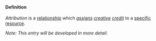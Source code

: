 #### Definition

*Attribution* is a [relationship](https://github.com/gcassel/Modular-Organization-Terminology/blob/master/terms/relate.md) which *[assigns](https://github.com/gcassel/Modular-Organization-Terminology/blob/master/terms/assign.md) [creative](https://github.com/gcassel/Modular-Organization-Terminology/blob/master/terms/create.md) [credit](https://github.com/gcassel/Modular-Organization-Terminology/blob/master/terms/credit.md)* to a [specific](https://github.com/gcassel/Modular-Organization-Terminology/blob/master/terms/specific.md) [resource](https://github.com/gcassel/Modular-Organization-Terminology/blob/master/terms/resource.md).

*Note:  This entry will be developed in more detail.*

